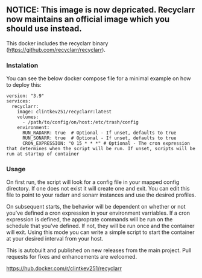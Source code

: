## NOTICE: This image is now depricated. Recyclarr now maintains an official image which you should use instead. 

This docker includes the recyclarr binary (https://github.com/recyclarr/recyclarr). 

### Instalation
You can see the below docker compose file for a minimal example on how to deploy this:
```
version: "3.9"
services:
  recyclarr:
    image: clintkev251/recyclarr:latest
    volumes:
      - /path/to/config/on/host:/etc/trash/config
    environment:
      RUN_RADARR: true  # Optional - If unset, defaults to true
      RUN_SONARR: true  # Optional - If unset, defaults to true
      CRON_EXPRESSION: "0 15 * * *" # Optional - The cron expression that determines when the script will be run. If unset, scripts will be run at startup of container
```
### Usage
On first run, the script will look for a config file in your mapped config directory. If one does not exist it will create one and exit. You can edit this file to point to your radarr and sonarr instances and use the desired profiles. 

On subsequent starts, the behavior will be dependent on whether or not you've defined a cron expression in your environment varriables. If a cron expression is defined, the approprate commands will be run on the schedule that you've defined. If not, they will be run once and the container will exit. Using this mode you can write a simple script to start the container at your desired interval from your host.

This is autobuilt and published on new releases from the main project. Pull requests for fixes and enhancements are welcomed.

https://hub.docker.com/r/clintkev251/recyclarr
